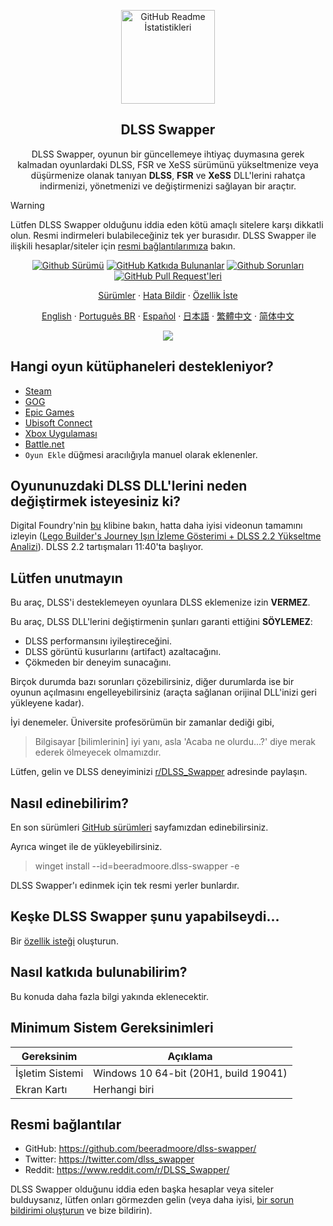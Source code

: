 <p align="center">
 <img width="150px" src="https://beeradmoore.github.io/dlss-swapper/logo_250.png" align="center" alt="GitHub Readme İstatistikleri" />
 <h2 align="center">DLSS Swapper
</h2>
 <p align="center">DLSS Swapper, oyunun bir güncellemeye ihtiyaç duymasına gerek kalmadan oyunlardaki DLSS, FSR ve XeSS sürümünü yükseltmenize veya düşürmenize olanak tanıyan <strong>DLSS</strong>, <strong>FSR</strong> ve <strong>XeSS</strong> DLL'lerini rahatça indirmenizi, yönetmenizi ve değiştirmenizi sağlayan bir araçtır.</p>
</p>

> [!WARNING]
> Lütfen DLSS Swapper olduğunu iddia eden kötü amaçlı sitelere karşı dikkatli olun. Resmi indirmeleri bulabileceğiniz tek yer burasıdır. DLSS Swapper ile ilişkili hesaplar/siteler için [resmi bağlantılarımıza](#resmi-bağlantılar) bakın.

<p align="center">
    <a href="https://github.com/beeradmoore/dlss-swapper/releases"><img alt="Github Sürümü" src="https://img.shields.io/github/v/release/beeradmoore/dlss-swapper" /></a>
    <a href="https://github.com/beeradmoore/dlss-swapper/graphs/contributors"><img alt="GitHub Katkıda Bulunanlar" src="https://img.shields.io/github/contributors/beeradmoore/dlss-swapper" /></a>
    <a href="https://github.com/beeradmoore/dlss-swapper/issues"><img alt="Github Sorunları" src="https://img.shields.io/github/issues/beeradmoore/dlss-swapper?color=0088ff" /></a>
    <a href="https://github.com/beeradmoore/dlss-swapper/pulls"><img alt="GitHub Pull Request'leri" src="https://img.shields.io/github/issues-pr/beeradmoore/dlss-swapper?color=0088ff" /></a>
</p>

<p align="center">
    <a href="https://github.com/beeradmoore/dlss-swapper/releases">Sürümler</a>
    ·
    <a href="https://github.com/beeradmoore/dlss-swapper/issues/new?template=bug_report.yml">Hata Bildir</a>
    ·
    <a href="https://github.com/beeradmoore/dlss-swapper/issues/new?template=feature_request.yml">Özellik İste</a>
</p>

<p align="center">
    <a href="./readme.md">English</a>
    ·
    <a href="./docs/readmes/readme_pt-BR.md">Português BR</a>
    ·
    <a href="./docs/readmes/readme_es.md">Español</a>
    ·
    <a href="./docs/readmes/readme_ja-JP.md">日本語</a>
    ·
    <a href="./docs/readmes/readme_zh-TW.md">繁體中文</a>
    ·
    <a href="./docs/readmes/readme_zh-Hans.md">简体中文</a>
</p>

<p align="center">
    <img src="https://beeradmoore.github.io/dlss-swapper/images/usage/usage_4.gif" />
</p>

## Hangi oyun kütüphaneleri destekleniyor?

- [Steam](https://store.steampowered.com/)
- [GOG](https://www.gog.com/en/)
- [Epic Games](https://store.epicgames.com/)
- [Ubisoft Connect](https://www.ubisoft.com/)
- [Xbox Uygulaması](https://www.xbox.com/)
- [Battle.net](https://shop.battle.net/)
- `Oyun Ekle` düğmesi aracılığıyla manuel olarak eklenenler.

## Oyununuzdaki DLSS DLL'lerini neden değiştirmek isteyesiniz ki?

Digital Foundry'nin [bu](https://youtube.com/clip/UgzYyeox3s7jFJZAvYF4AaABCQ) klibine bakın, hatta daha iyisi videonun tamamını izleyin ([Lego Builder's Journey Işın İzleme Gösterimi + DLSS 2.2 Yükseltme Analizi](https://www.youtube.com/watch?v=dtbqJXb1UDw)). DLSS 2.2 tartışmaları 11:40'ta başlıyor.

## Lütfen unutmayın

Bu araç, DLSS'i desteklemeyen oyunlara DLSS eklemenize izin **VERMEZ**.

Bu araç, DLSS DLL'lerini değiştirmenin şunları garanti ettiğini **SÖYLEMEZ**:

- DLSS performansını iyileştireceğini.
- DLSS görüntü kusurlarını (artifact) azaltacağını.
- Çökmeden bir deneyim sunacağını.

Birçok durumda bazı sorunları çözebilirsiniz, diğer durumlarda ise bir oyunun açılmasını engelleyebilirsiniz (araçta sağlanan orijinal DLL'inizi geri yükleyene kadar).

İyi denemeler. Üniversite profesörümün bir zamanlar dediği gibi,

> Bilgisayar [bilimlerinin] iyi yanı, asla 'Acaba ne olurdu...?' diye merak ederek ölmeyecek olmamızdır.

Lütfen, gelin ve DLSS deneyiminizi [r/DLSS_Swapper](https://www.reddit.com/r/DLSS_Swapper/) adresinde paylaşın.

## Nasıl edinebilirim?

En son sürümleri [GitHub sürümleri](https://github.com/beeradmoore/dlss-swapper/releases) sayfamızdan edinebilirsiniz.

Ayrıca winget ile de yükleyebilirsiniz.

> winget install --id=beeradmoore.dlss-swapper -e

DLSS Swapper'ı edinmek için tek resmi yerler bunlardır.

## Keşke DLSS Swapper şunu yapabilseydi...

Bir [özellik isteği](https://github.com/beeradmoore/dlss-swapper/issues/new?template=feature_request.yml) oluşturun.

## Nasıl katkıda bulunabilirim?

Bu konuda daha fazla bilgi yakında eklenecektir.

## Minimum Sistem Gereksinimleri

| Gereksinim | Açıklama                              |
| ----------- | ------------------------------------- |
| İşletim Sistemi | Windows 10 64-bit (20H1, build 19041) |
| Ekran Kartı    | Herhangi biri                         |

## Resmi bağlantılar

- GitHub: https://github.com/beeradmoore/dlss-swapper/
- Twitter: https://twitter.com/dlss_swapper
- Reddit: https://www.reddit.com/r/DLSS_Swapper/

DLSS Swapper olduğunu iddia eden başka hesaplar veya siteler bulduysanız, lütfen onları görmezden gelin (veya daha iyisi, [bir sorun bildirimi oluşturun](https://github.com/beeradmoore/dlss-swapper/issues/new?template=other_issue.yml) ve bize bildirin).
